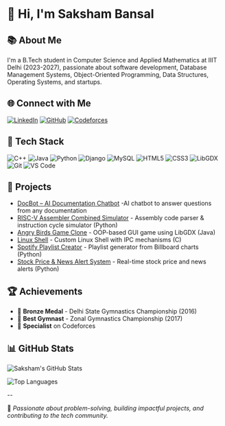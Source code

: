 # 👋 Hi, I'm Saksham Bansal

## 📚 About Me
I'm a B.Tech student in Computer Science and Applied Mathematics at IIIT Delhi (2023-2027), passionate about software development, Database Management Systems, Object-Oriented Programming, Data Structures, Operating Systems, and startups.

## 🌐 Connect with Me
[![LinkedIn](https://img.shields.io/badge/LinkedIn-blue?style=for-the-badge&logo=linkedin)](https://www.linkedin.com/in/saksham-bansal-30ba2b23b)
[![GitHub](https://img.shields.io/badge/GitHub-333?style=for-the-badge&logo=github&logoColor=white)](https://github.com/saksham23467)
[![Codeforces](https://img.shields.io/badge/Codeforces-1F8ACB?style=for-the-badge&logo=codeforces&logoColor=white)](https://codeforces.com/profile/sakshambansalll)

## 🚀 Tech Stack
![C++](https://img.shields.io/badge/C++-00599C?style=flat-square&logo=c%2B%2B&logoColor=white)
![Java](https://img.shields.io/badge/Java-007396?style=flat-square&logo=java&logoColor=white)
![Python](https://img.shields.io/badge/Python-3776AB?style=flat-square&logo=python&logoColor=white)
![Django](https://img.shields.io/badge/Django-092E20?style=flat-square&logo=django&logoColor=white)
![MySQL](https://img.shields.io/badge/MySQL-4479A1?style=flat-square&logo=mysql&logoColor=white)
![HTML5](https://img.shields.io/badge/HTML5-E34F26?style=flat-square&logo=html5&logoColor=white)
![CSS3](https://img.shields.io/badge/CSS3-1572B6?style=flat-square&logo=css3&logoColor=white)
![LibGDX](https://img.shields.io/badge/LibGDX-FF5500?style=flat-square&logo=libgdx&logoColor=white)
![Git](https://img.shields.io/badge/Git-F05032?style=flat-square&logo=git&logoColor=white)
![VS Code](https://img.shields.io/badge/VS%20Code-007ACC?style=flat-square&logo=visual-studio-code&logoColor=white)

## 🧩 Projects
- [DocBot – AI Documentation Chatbot](https://github.com/saksham23467/DOC_BOT) -AI chatbot to answer questions from any documentation
- [RISC-V Assembler Combined Simulator](https://github.com/saksham23467/Assember-Simulator) - Assembly code parser & instruction cycle simulator (Python)
- [Angry Birds Game Clone](https://github.com/saksham23467/Angry-Birds) - OOP-based GUI game using LibGDX (Java)
- [Linux Shell](https://github.com/saksham23467/SimpleShell) - Custom Linux Shell with IPC mechanisms (C)
- [Spotify Playlist Creator](https://github.com/saksham23467/Billboard-to-Spotify) - Playlist generator from Billboard charts (Python)
- [Stock Price & News Alert System](https://github.com/saksham23467/Stock-News) - Real-time stock price and news alerts (Python)


## 🏆 Achievements
- 🥉 **Bronze Medal** - Delhi State Gymnastics Championship (2016)
- 🏅 **Best Gymnast** - Zonal Gymnastics Championship (2017)
- 🎯 **Specialist** on Codeforces
  
## 📊 GitHub Stats

![Saksham's GitHub Stats](https://github-readme-stats.vercel.app/api?username=saksham23467&show_icons=true&theme=dark&count_private=true&include_all_commits=true)

![Top Languages](https://github-readme-stats.vercel.app/api/top-langs/?username=saksham23467&layout=compact&theme=dark)


--

🚀 *Passionate about problem-solving, building impactful projects, and contributing to the tech community.*
